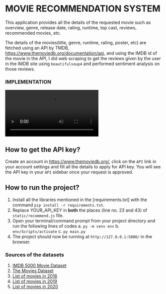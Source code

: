 # MOVIE RECOMMENDATION SYSTEM

This application provides all the details of the requested movie such as overview, genre, release date, rating, runtime, top cast, reviews, recommended movies, etc.

The details of the movies(title, genre, runtime, rating, poster, etc) are fetched using an API by TMDB, https://www.themoviedb.org/documentation/api, and using the IMDB id of the movie in the API, I did web scraping to get the reviews given by the user in the IMDB site using `beautifulsoup4` and performed sentiment analysis on those reviews.

### IMPLEMENTATION
![Video](https://github.com/Rohan-doshi01/Movie-Recommendation-System/blob/main/Presentation1.mp4)
<!-- 
Don't worry if the movie that you are looking for is not auto-suggested. Just type the movie name and click on "enter". You will be good to go even though if you made some typo errors. -->

## How to get the API key?

Create an account in https://www.themoviedb.org/, click on the `API` link in your account settings and fill all the details to apply for API key. You will see the API key in your `API` sidebar once your request is approved.

## How to run the project?

1. Install all the libraries mentioned in the [requirements.txt] with the command `pip install -r requirements.txt`.
2. Replace YOUR_API_KEY in **both** the places (line no. 23 and 43) of `static/recommend.js` file.
3. Open your terminal/command prompt from your project directory and run the following lines of codes
  a.  `py -m venv env`
  b.  `env/Scripts/activate`
  c.  `py main.py`
4. The project should now be running at `http://127.0.0.1:5000/` in the browser.

### Sources of the datasets 

1. [IMDB 5000 Movie Dataset](https://www.kaggle.com/carolzhangdc/imdb-5000-movie-dataset)
2. [The Movies Dataset](https://www.kaggle.com/rounakbanik/the-movies-dataset)
3. [List of movies in 2018](https://en.wikipedia.org/wiki/List_of_American_films_of_2018)
4. [List of movies in 2019](https://en.wikipedia.org/wiki/List_of_American_films_of_2019)
5. [List of movies in 2020](https://en.wikipedia.org/wiki/List_of_American_films_of_2020)
